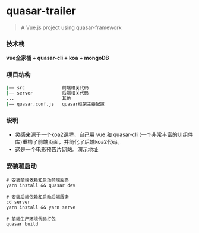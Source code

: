 # quasar-trailer

> A  Vue.js project using quasar-framework

### 技术栈

**vue全家桶 + quasar-cli + koa + mongoDB**

### 项目结构

```bash
|—— src              前端相关代码
|—— server           后端相关代码
...                  其他
|—— quasar.conf.js   quasar框架主要配置
```

### 说明

- 灵感来源于一个koa2课程，自己用 vue 和 quasar-cli  (一个非常丰富的UI组件库)重构了前端页面，并简化了后端koa2代码。
- 这是一个电影预告片网站。[演示地址](http://trailer.haledeng.com)

### 安装和启动

```b
# 安装前端依赖和启动前端服务
yarn install && quasar dev

# 安装后端依赖和启动后端服务
cd server
yarn install && yarn serve

# 前端生产环境代码打包
quasar build
```
